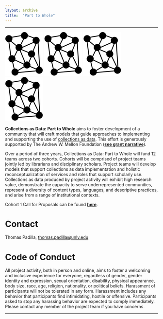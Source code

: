 ```yaml
---
layout: archive
title:  "Part to Whole"
---
```

---

![network](images/network.png) ![network](images/network.png) ![network](images/network.png) ![network](images/network.png)


**Collections as Data: Part to Whole** aims to foster development of a community that will craft models that guide approaches to implementing and supporting the use of [collections as data](https://collectionsasdata.github.io/statement/). This effort is generously supported by The Andrew W. Mellon Foundation ([**see grant narrative**](https://github.com/collectionsasdata/part2whole/raw/master/cad_part2whole_narrative.pdf)). 

Over a period of three years, Collections as Data: Part to Whole will fund 12 teams across two cohorts. Cohorts will be comprised of project teams jointly led by librarians and disciplinary scholars. Project teams will develop models that support collections as data implementation and holistic reconceptualization of services and roles that support scholarly use. Collections as data produced by project activity will exhibit high research value, demonstrate the capacity to serve underrepresented communities, represent a diversity of content types, languages, and descriptive practices, and arise from a range of institutional contexts. 

Cohort 1 Call for Proposals can be found [**here**]().

# Contact  

Thomas Padilla, <thomas.padilla@unlv.edu>

# Code of Conduct

All project activity, both in person and online, aims to foster a welcoming and inclusive experience for everyone, regardless of gender, gender identity and expression, sexual orientation, disability, physical appearance, body size, race, age, religion, nationality, or political beliefs. Harassment of participants will not be tolerated in any form. Harassment includes any behavior that participants find intimidating, hostile or offensive. Participants asked to stop any harassing behavior are expected to comply immediately. Please contact any member of the project team if you have concerns.

---
